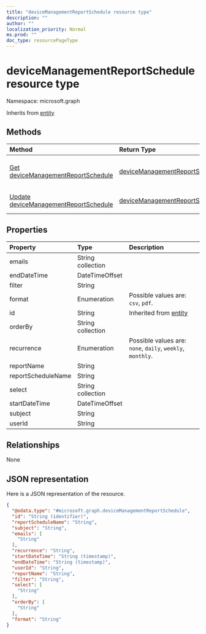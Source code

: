 ```yaml
---
title: "deviceManagementReportSchedule resource type"
description: ""
author: ""
localization_priority: Normal
ms.prod: ""
doc_type: resourcePageType
---
```


# deviceManagementReportSchedule resource type


Namespace: microsoft.graph




Inherits from [entity](../resources/entity.md)

## Methods
|Method|Return Type|Description|
|:---|:---|:---|
|[Get deviceManagementReportSchedule](../api/devicemanagementreportschedule-get.md)|[deviceManagementReportSchedule](../resources/devicemanagementreportschedule.md)|Read properties and relationships of the [deviceManagementReportSchedule](../resources/devicemanagementreportschedule.md) object.|
|[Update deviceManagementReportSchedule](../api/devicemanagementreportschedule-update.md)|[deviceManagementReportSchedule](../resources/devicemanagementreportschedule.md)|Update the properties of a [deviceManagementReportSchedule](../resources/devicemanagementreportschedule.md) object.|

## Properties
|Property|Type|Description|
|:---|:---|:---|
|emails|String collection||
|endDateTime|DateTimeOffset||
|filter|String||
|format|Enumeration| Possible values are: `csv`, `pdf`.|
|id|String| Inherited from [entity](../resources/entity.md)|
|orderBy|String collection||
|recurrence|Enumeration| Possible values are: `none`, `daily`, `weekly`, `monthly`.|
|reportName|String||
|reportScheduleName|String||
|select|String collection||
|startDateTime|DateTimeOffset||
|subject|String||
|userId|String||

## Relationships
None

## JSON representation
Here is a JSON representation of the resource.
<!-- {
  "blockType": "resource",
  "keyProperty": "id",
  "@odata.type": "microsoft.graph.deviceManagementReportSchedule",
  "baseType": "microsoft.graph.entity",
  "openType": false
}
-->
``` json
{
  "@odata.type": "#microsoft.graph.deviceManagementReportSchedule",
  "id": "String (identifier)",
  "reportScheduleName": "String",
  "subject": "String",
  "emails": [
    "String"
  ],
  "recurrence": "String",
  "startDateTime": "String (timestamp)",
  "endDateTime": "String (timestamp)",
  "userId": "String",
  "reportName": "String",
  "filter": "String",
  "select": [
    "String"
  ],
  "orderBy": [
    "String"
  ],
  "format": "String"
}
```

